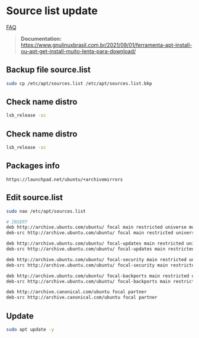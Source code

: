 # Source list update

[FAQ](../FAQ.md)

> **Documentation:** https://www.gnulinuxbrasil.com.br/2021/09/01/ferramenta-apt-install-ou-apt-get-install-muito-lenta-para-download/

## Backup file source.list

```bash
sudo cp /etc/apt/sources.list /etc/apt/sources.list.bkp
```

## Check name distro

```bash
lsb_release -sc
```

## Check name distro

```bash
lsb_release -sc
```

## Packages info

```
https://launchpad.net/ubuntu/+archivemirrors
```

## Edit source.list

```bash
sudo nao /etc/apt/sources.list

# INSERT
deb http://archive.ubuntu.com/ubuntu/ focal main restricted universe multiverse
deb-src http://archive.ubuntu.com/ubuntu/ focal main restricted universe multiverse

deb http://archive.ubuntu.com/ubuntu/ focal-updates main restricted universe multiverse
deb-src http://archive.ubuntu.com/ubuntu/ focal-updates main restricted universe multiverse

deb http://archive.ubuntu.com/ubuntu/ focal-security main restricted universe multiverse
deb-src http://archive.ubuntu.com/ubuntu/ focal-security main restricted universe multiverse

deb http://archive.ubuntu.com/ubuntu/ focal-backports main restricted universe multiverse
deb-src http://archive.ubuntu.com/ubuntu/ focal-backports main restricted universe multiverse

deb http://archive.canonical.com/ubuntu focal partner
deb-src http://archive.canonical.com/ubuntu focal partner
```

## Update

```bash
sudo apt update -y
```
